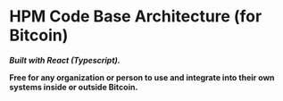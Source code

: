 # HPM Code Base Architecture (for Bitcoin)

***Built with React (Typescript).***

**Free for any organization or person to use and integrate into their own systems inside or outside Bitcoin.**
